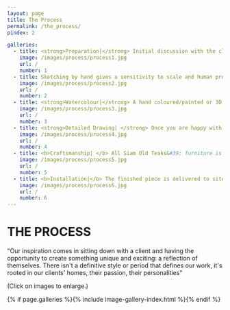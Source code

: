 ```yaml
---
layout: page
title: The Process
permalink: /the_process/
pindex: 2

galleries:
  - title: <strong>Preparation|</strong> Initial discussion with the client is an essential element in the preparation of hand drawn sketches, using either ground plans and photographs as reference, or preferably through a site visit.
    image: /images/process/process1.jpg
    url: /
    number: 1
  - title: Sketching by hand gives a sensitivity to scale and human proportion that is vital in the early stages of the furniture creation and design. There are no charges relating to the initial hand sketches and design.
    image: /images/process/process2.jpg
    url: /
    number: 2
  - title: <strong>Watercolour|</strong> A hand coloured/painted or 3D computer image can be produced to show the room layout and develop the furnishing further. It is at this stage that the exact cost and quotation will be agreed upon.
    image: /images/process/process3.jpg
    url: /
    number: 3
  - title: <strong>Detailed Drawing| </strong> Once you are happy with the watercolour or 3D computer image and have approved the quotation, a 50% deposit is payable on confirmation of the official order. A detailed drawing of each piece will then be dispatched to one of our Burmese factories. Our factory manager will be briefed on each piece and a palette of materials will be selected to begin manufacture.
    image: /images/process/process4.jpg
    url: /
    number: 4
  - title: <b>Craftsmanship| </b> All Siam Old Teaks&#39; furniture is handmade by skilled artisans in Burma. Each piece is the work of a single craftsman and reflects the exceptional level of detail that they are trained to achieve. <br> From the choice of Burmese teak and book matching of grains, to the inset brass hinges with screw heads lining up along the grain direction, their work is unsurpassed in quality and care.
    image: /images/process/process5.jpg
    url: /
    number: 5
  - title: <b>Installation|</b> The finished piece is delivered to site by one of our craftsmen and installed by experienced Siam Old Teak staff. <br> Commitment to Craftsmanship| In a world that is constantly trying to find cheaper markets in order to survive, Siam Old Teak maintains a commitment to our craftsmen  and their celebrated techniques. All pieces are unique and created to last, to be the antiques that will inspire generations to come.
    image: /images/process/process6.jpg
    url: /
    number: 6
---
```

# THE PROCESS
&quot;Our inspiration comes in sitting down with a client and having the opportunity to create something unique and exciting: a reflection of themselves. There isn&#39;t a definitive style or period that defines our work, it&#39;s rooted in our clients&#39; homes, their passion, their personalities&quot; 

(Click on images to enlarge.)


{% if page.galleries %}{% include image-gallery-index.html %}{% endif %}

